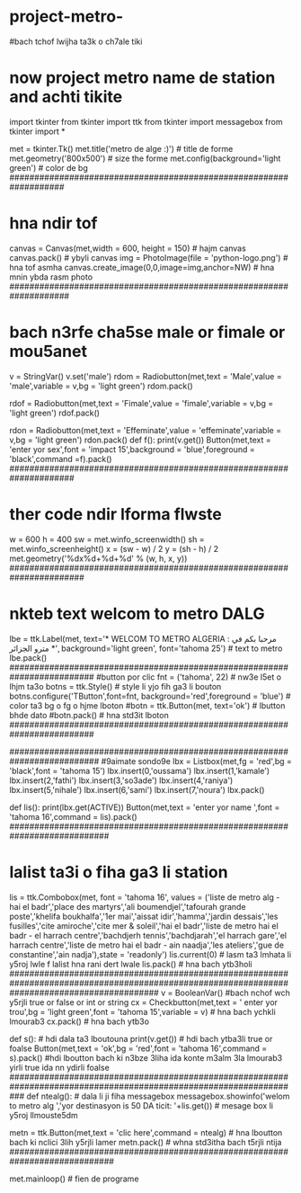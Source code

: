# project-metro-
#bach tchof lwijha ta3k o ch7ale tiki
# now project metro name de station and achti tikite
import tkinter
from tkinter import ttk
from tkinter import messagebox
from tkinter import *

met = tkinter.Tk()
met.title('metro de alge :)')  # title de forme
met.geometry('800x500')  # size the forme
met.config(background='light green')  # color de bg
###################################################################
# hna ndir tof
canvas = Canvas(met,width = 600, height = 150) # hajm canvas
canvas.pack() # ybyli canvas
img = PhotoImage(file = 'python-logo.png') # hna tof asmha
canvas.create_image(0,0,image=img,anchor=NW) # hna mnin ybda rasm photo 
####################################################################
# bach n3rfe cha5se male or fimale or mou5anet
v = StringVar()
v.set('male')
rdom = Radiobutton(met,text = 'Male',value = 'male',variable = v,bg = 'light green')
rdom.pack()

rdof = Radiobutton(met,text = 'Fimale',value = 'fimale',variable = v,bg = 'light green')
rdof.pack()

rdon = Radiobutton(met,text = 'Effeminate',value = 'effeminate',variable = v,bg = 'light green')
rdon.pack()
def f():
    print(v.get())
Button(met,text = 'enter yor sex',font = 'impact 15',background = 'blue',foreground = 'black',command =f).pack()
#####################################################################
# ther code ndir lforma flwste
w = 600
h = 400
sw = met.winfo_screenwidth()
sh = met.winfo_screenheight()
x = (sw - w) / 2
y = (sh - h) / 2
met.geometry('%dx%d+%d+%d' % (w, h, x, y))
#######################################################################
# nkteb text welcom to metro DALG
lbe = ttk.Label(met, text='* WELCOM TO METRO ALGERIA : مرحبا بكم في مترو الجزائر *', background='light green',
                font='tahoma 25')  # text to metro
lbe.pack()
#########################################################################
#button por clic
fnt = ('tahoma', 22) # nw3e l5et o lhjm ta3o
botns = ttk.Style() # style li yjo fih ga3 li bouton
botns.configure('TButton',font=fnt, background='red',foreground = 'blue') # color ta3 bg o fg o hjme lboton
#botn = ttk.Button(met, text='ok') # lbutton bhde dato
#botn.pack() # hna std3it lboton
#########################################################################

##########################################################################
#9aimate sondo9e
lbx = Listbox(met,fg = 'red',bg = 'black',font = 'tahoma 15')
lbx.insert(0,'oussama')
lbx.insert(1,'kamale')
lbx.insert(2,'fathi')
lbx.insert(3,'so3ade')
lbx.insert(4,'raniya')
lbx.insert(5,'nihale')
lbx.insert(6,'sami')
lbx.insert(7,'noura')
lbx.pack()

def lis():
    print(lbx.get(ACTIVE))
Button(met,text = 'enter yor name ',font = 'tahoma 16',command = lis).pack()
############################################################################
# lalist ta3i o fiha ga3 li station

lis = ttk.Combobox(met, font = 'tahoma 16', values = ('liste de metro alg - hai el badr','place des martyrs','ali boumendjel','tafourah grande poste','khelifa boukhalfa','1er mai','aissat idir','hamma','jardin dessais','les fusilles','cite amiroche','cite mer & soleil','hai el badr','liste de metro hai el badr - el harrach centre','bachdjerh tennis','bachdjarah','el harrach gare','el harrach centre','liste de metro hai el badr - ain naadja','les ateliers','gue de constantine','ain nadja'),state = 'readonly')
lis.current(0) # lasm ta3 lmhata li y5roj lwle f lalist hna rani dert lwale
lis.pack() # hna bach ytb3holi
##############################################################################################################################################
v = BooleanVar() #bach nchof wch y5rjli true or false or int or string
cx = Checkbutton(met,text = ' enter yor trou',bg = 'light green',font = 'tahoma 15',variable = v) # hna bach ychkli lmourab3
cx.pack() # hna bach ytb3o

def s(): # hdi dala ta3 lboutouna
    print(v.get()) # hdi bach ytba3li true or foalse
Button(met,text = 'ok',bg = 'red',font = 'tahoma 16',command = s).pack() #hdi lboutton bach ki n3bze 3liha ida konte m3alm 3la lmourab3 yirli true ida nn ydirli foalse
###################################################################################################################
def ntealg(): # dala li ji fiha messagebox
    messagebox.showinfo('welom to metro alg ','yor destinasyon is  50 DA ticit: '+lis.get()) # mesage box li y5roj llmouste5dm

metn = ttk.Button(met,text = 'clic here',command = ntealg) # hna lboutton bach ki nclici 3lih y5rjli lamer
metn.pack() # whna std3itha bach t5rjli ntija
#############################################################################


met.mainloop() # fien de programe
